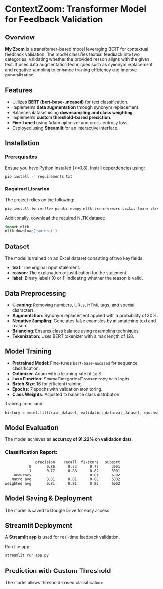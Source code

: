 # ContextZoom: Transformer Model for Feedback Validation

## Overview

**My Zoom** is a transformer-based model leveraging BERT for contextual feedback validation. The model classifies textual feedback into two categories, validating whether the provided reason aligns with the given text. It uses data augmentation techniques such as synonym replacement and negative sampling to enhance training efficiency and improve generalization.

## Features
- Utilizes **BERT (bert-base-uncased)** for text classification.
- Implements **data augmentation** through synonym replacement.
- Balances dataset using **downsampling and class weighting**.
- Implements **custom threshold-based prediction**.
- **Fine-tuned** using Adam optimizer and cross-entropy loss.
- Deployed using **Streamlit** for an interactive interface.

## Installation

### Prerequisites
Ensure you have Python installed (>=3.8). Install dependencies using:
```bash
pip install -r requirements.txt
```

### Required Libraries
The project relies on the following:
```bash
pip install tensorflow pandas numpy nltk transformers scikit-learn streamlit
```
Additionally, download the required NLTK dataset:
```python
import nltk
nltk.download('wordnet')
```

## Dataset
The model is trained on an Excel dataset consisting of two key fields:
- **text**: The original input statement.
- **reason**: The explanation or justification for the statement.
- **label**: Binary labels (0 or 1) indicating whether the reason is valid.

## Data Preprocessing
- **Cleaning**: Removing numbers, URLs, HTML tags, and special characters.
- **Augmentation**: Synonym replacement applied with a probability of 30%.
- **Negative Sampling**: Generates false examples by mismatching text and reason.
- **Balancing**: Ensures class balance using resampling techniques.
- **Tokenization**: Uses BERT tokenizer with a max length of 128.

## Model Training
- **Pretrained Model**: Fine-tunes `bert-base-uncased` for sequence classification.
- **Optimizer**: Adam with a learning rate of `1e-5`.
- **Loss Function**: SparseCategoricalCrossentropy with logits.
- **Batch Size**: 16 for efficient training.
- **Epochs**: 7 epochs with validation monitoring.
- **Class Weights**: Adjusted to balance class distribution.

Training command:
```python
history = model.fit(train_dataset, validation_data=val_dataset, epochs=7, class_weight=class_weights_dict)
```

## Model Evaluation
The model achieves an **accuracy of 91.22% on validation data**.

### Classification Report:
```plaintext
              precision    recall  f1-score   support
           0       0.86      0.73      0.79      3001
           1       0.77      0.88      0.82      3001
    accuracy                           0.81      6002
   macro avg       0.81      0.81      0.80      6002
weighted avg       0.81      0.81      0.80      6002
```

## Model Saving & Deployment

The model is saved to Google Drive for easy access:

## Streamlit Deployment
A **Streamlit app** is used for real-time feedback validation.

Run the app:
```bash
streamlit run app.py
```

## Prediction with Custom Threshold
The model allows threshold-based classification:



